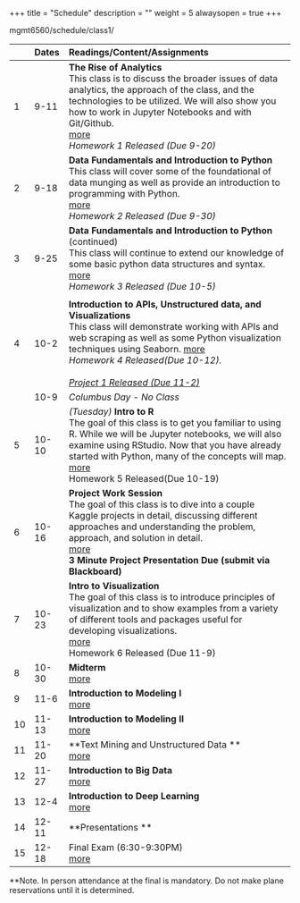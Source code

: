 +++
title = "Schedule"
description = ""
weight = 5
alwaysopen = true
+++

mgmt6560/schedule/class1/

|    | Dates      | Readings/Content/Assignments                                     |
|:---|:---------|:----------------------------------------------------------------------------------------------------------------------------------------------------------------------------------------------------------------------------------------------------------------|
| 1  | 9-11   | **The Rise of Analytics** <br> This class is to discuss the broader issues of data analytics, the approach of the class, and the technologies to be utilized. We will also show you how to work in Jupyter Notebooks and with Git/Github.<br>[more](/mgmt6560/schedule/class1/) <br> *Homework 1 Released (Due 9-20)* |
| 2  | 9-18   | **Data Fundamentals and Introduction to Python** <br>This class will cover some of the foundational of data munging as well as provide an introduction to programming with Python.                    <br>[more](/mgmt6560/schedule/class2/) <br> *Homework 2 Released (Due 9-30)* <br>                                     |
| 3  | 9-25   | **Data Fundamentals and Introduction to Python** (continued) <br>This class will continue to extend our knowledge of some basic python data structures and syntax.  [more](/mgmt6560/schedule/class3/) <br> *Homework 3 Released (Due 10-5)*                                                                                                                         |
|   |   |   |
| 4  | 10-2    | **Introduction to APIs, Unstructured data, and Visualizations** <br>This class will demonstrate working with APIs and web scraping as well as some Python visualization techniques using Seaborn. [more](/mgmt6560/schedule/class4/) <br> *Homework 4 Released(Due 10-12).* <br> <br> *[Project 1 Released (Due 11-2)](/mgmt6560/project1/)*   |
|    | 10-9    | *Columbus Day - No Class*                                                                                                                                                                                                                                       |
| 5  | 10-10   | *(Tuesday)* **Intro to R**  <br> The goal of this class is to get you familiar to using R. While we will be Jupyter notebooks, we will also examine using RStudio. Now that you have already started with Python, many of the concepts will map.<br>[more](/mgmt6560/schedule/class5/) <br> Homework 5 Released(Due 10-19)                                                                                                                                                                              |
| 6  | 10-16   | **Project Work Session** <br> The goal of this class is to dive into a couple Kaggle projects in detail, discussing different approaches and understanding the problem, approach, and solution in detail. <br> [more](/mgmt6560/schedule/class6/) <br> **3 Minute Project Presentation Due (submit via Blackboard)** |
| 7  | 10-23   | **Intro to Visualization** <br>The goal of this class is to introduce principles of visualization and to show examples from a variety of different tools and packages useful for developing visualizations. <br> [more](/mgmt6560/schedule/class7/)  <br> Homework 6 Released (Due 11-9)                                                                                                                                                                                                                        |
| 8  | 10-30   | **Midterm**   <br> [more](/mgmt6560/schedule/class8/)                                                                                                                                                                                                                              |
| 9  | 11-6    | **Introduction to Modeling I** <br> [more](#class-9)                                                                                                                                                                                                            |
| 10 | 11-13   | **Introduction to Modeling II** <br> [more](#class-10)                                                                                                                                                                                                          |
| 11 | 11-20   | **Text Mining and Unstructured Data **  <br> [more](#class-11)                                                                                                                                                                                                  |
| 12 | 11-27   | **Introduction to Big Data**  <br> [more](#class-12)                                                                                                                                                                                                            |
| 13 | 12-4    | **Introduction to Deep Learning**  <br> [more](#class-13)                                                                                                                                                                                                       |
| 14 | 12-11   | **Presentations **                                                                                                                                                                                                                                              |
| 15 | 12-18   | Final Exam (6:30-9:30PM) <br> [more](#final)


**Note. In person attendance at the final is mandatory.  Do not make plane reservations until it is determined.

